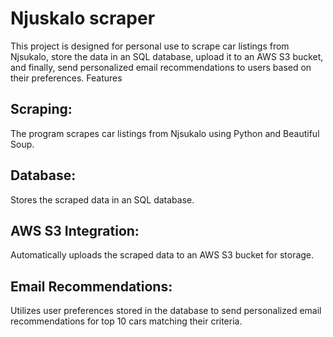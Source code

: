 # Njuskalo scraper
This project is designed for personal use to scrape car listings from Njsukalo, store the data in an SQL database, upload it to an AWS S3 bucket, and finally, send personalized email recommendations to users based on their preferences.
Features

## Scraping: 
The program scrapes car listings from Njsukalo using Python and Beautiful Soup.
## Database:
Stores the scraped data in an SQL database.
## AWS S3 Integration:
Automatically uploads the scraped data to an AWS S3 bucket for storage.
## Email Recommendations:
Utilizes user preferences stored in the database to send personalized email recommendations for top 10 cars matching their criteria.
